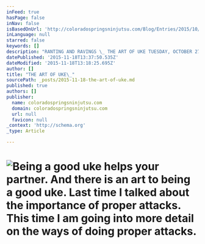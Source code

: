 ```yaml
---
inFeed: true
hasPage: false
inNav: false
isBasedOnUrl: 'http://coloradospringsninjutsu.com/Blog/Entries/2015/10/27_The_Art_of_Uke.html'
inLanguage: null
starred: false
keywords: []
description: "RANTING AND RAVINGS \_ THE ART OF UKE TUESDAY, OCTOBER 27, 2015  \_ Last time, I wrote about the importance of being uke. Uke is of course the guy on the receivin"
datePublished: '2015-11-18T13:37:50.535Z'
dateModified: '2015-11-18T13:18:25.695Z'
author: []
title: "THE ART OF UKE\_"
sourcePath: _posts/2015-11-18-the-art-of-uke.md
published: true
authors: []
publisher:
  name: coloradospringsninjutsu.com
  domain: coloradospringsninjutsu.com
  url: null
  favicon: null
_context: 'http://schema.org'
_type: Article

---
```

# ![Being a good uke helps your partner. And there is an art to being a good uke. Last time I talked about the importance of proper attacks. This time I am going into more detail on the ways of doing proper attacks.](https://the-grid-user-content.s3-us-west-2.amazonaws.com/c34abf0a-f1cc-4f87-90d2-108d4da5a276.png)